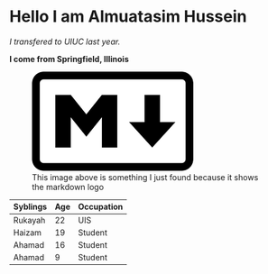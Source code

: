 # Hello I am Almuatasim Hussein
*I transfered to UIUC last year.*

**I come from Springfield, Illinois**


<figure>
    <img src="images.png" alt="text">
    <figcaption>This image above is something I just found because it shows the markdown logo
    </figcaption> </figure>




| Syblings  | Age | Occupation |
|---------|-----|-----------|
| Rukayah   | 22  | UIS  |
| Haizam     | 19  | Student  |
| Ahamad | 16  | Student   |
| Ahamad | 9  | Student   |
